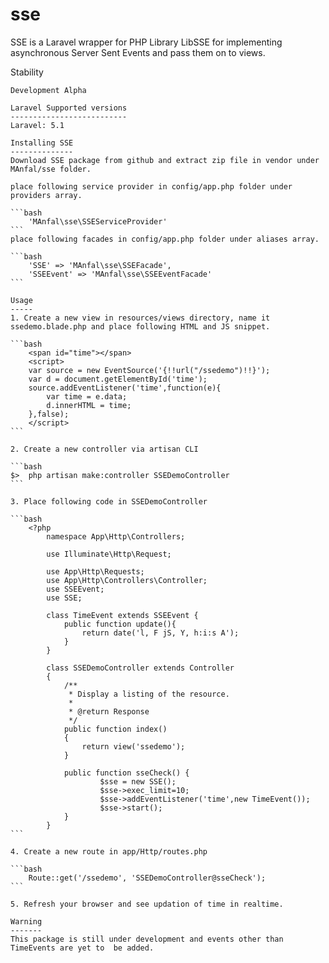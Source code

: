 # sse
SSE is a Laravel wrapper for PHP Library LibSSE for implementing asynchronous Server Sent Events and pass them on to views.

Stability
`````````
Development Alpha

Laravel Supported versions
--------------------------
Laravel: 5.1

Installing SSE
--------------
Download SSE package from github and extract zip file in vendor under MAnfal/sse folder.

place following service provider in config/app.php folder under providers array.

```bash
	'MAnfal\sse\SSEServiceProvider'
```
place following facades in config/app.php folder under aliases array.

```bash
	'SSE' => 'MAnfal\sse\SSEFacade',
	'SSEEvent' => 'MAnfal\sse\SSEEventFacade'
```

Usage
-----
1. Create a new view in resources/views directory, name it ssedemo.blade.php and place following HTML and JS snippet.

```bash
	<span id="time"></span>
	<script>
	var source = new EventSource('{!!url("/ssedemo")!!}');
	var d = document.getElementById('time');
	source.addEventListener('time',function(e){
		var time = e.data;
		d.innerHTML = time;
	},false);
	</script>
```

2. Create a new controller via artisan CLI

```bash
$>	php artisan make:controller SSEDemoController
```

3. Place following code in SSEDemoController

```bash
	<?php
		namespace App\Http\Controllers;

		use Illuminate\Http\Request;

		use App\Http\Requests;
		use App\Http\Controllers\Controller;
		use SSEEvent;
		use SSE;

		class TimeEvent extends SSEEvent {
		    public function update(){
		        return date('l, F jS, Y, h:i:s A');
		    }
		}

		class SSEDemoController extends Controller
		{
		    /**
		     * Display a listing of the resource.
		     *
		     * @return Response
		     */
		    public function index()
		    {
		        return view('ssedemo');
		    }

		    public function sseCheck() {
		            $sse = new SSE();
		            $sse->exec_limit=10;
		            $sse->addEventListener('time',new TimeEvent());
		            $sse->start();
		    }
		}
``` 

4. Create a new route in app/Http/routes.php

```bash
	Route::get('/ssedemo', 'SSEDemoController@sseCheck');
```

5. Refresh your browser and see updation of time in realtime.

Warning
-------
This package is still under development and events other than TimeEvents are yet to  be added.
